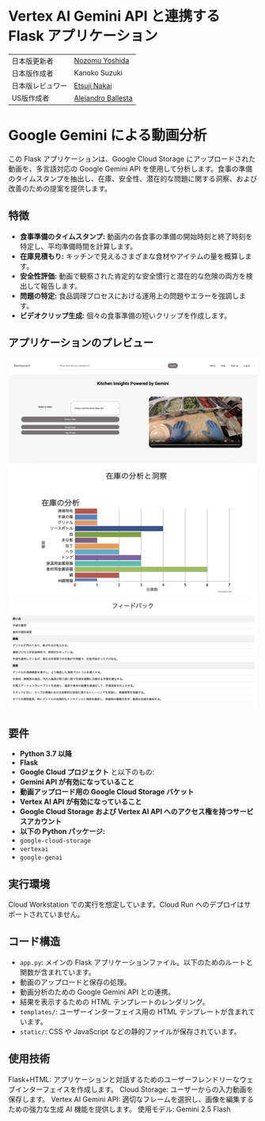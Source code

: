 # Vertex AI Gemini API と連携する Flask アプリケーション

| | |
| --- | --- |
| 日本版更新者 | [Nozomu Yoshida](https://gitlab.com/nozoyoshida)|
| 日本版作成者 | Kanoko Suzuki |
| 日本版レビュワー | [Etsuji Nakai](https://gitlab.com/enakai)|
| US版作成者 | [Alejandro Ballesta](https://gitlab.com/alejandrobr1) |

# Google Gemini による動画分析

この Flask アプリケーションは、Google Cloud Storage にアップロードされた動画を、多言語対応の Google Gemini API を使用して分析します。食事の準備のタイムスタンプを抽出し、在庫、安全性、潜在的な問題に関する洞察、および改善のための提案を提供します。

## 特徴

- **食事準備のタイムスタンプ:** 動画内の各食事の準備の開始時刻と終了時刻を特定し、平均準備時間を計算します。
- **在庫見積もり:** キッチンで見えるさまざまな食材やアイテムの量を概算します。
- **安全性評価:** 動画で観察された肯定的な安全慣行と潜在的な危険の両方を検出して報告します。
- **問題の特定:** 食品調理プロセスにおける運用上の問題やエラーを強調します。
- **ビデオクリップ生成:** 個々の食事準備の短いクリップを作成します。

## アプリケーションのプレビュー

![代替テキスト](static/application_preview_images/index_image.png)
![代替テキスト](static/application_preview_images/inventory_image.png)
![代替テキスト](static/application_preview_images/insight_image.png)

## 要件

- **Python 3.7 以降**
- **Flask**
- **Google Cloud プロジェクト** と以下のもの:
- **Gemini API が有効になっていること**
- **動画アップロード用の Google Cloud Storage バケット**
- **Vertex AI API が有効になっていること**
- **Google Cloud Storage および Vertex AI API へのアクセス権を持つサービスアカウント**
- **以下の Python パッケージ:**
- `google-cloud-storage`
- `vertexai`
- `google-genai`


## 実行環境

Cloud Workstation での実行を想定しています。Cloud Run へのデプロイはサポートされていません。

## コード構造

- `app.py`: メインの Flask アプリケーションファイル。以下のためのルートと関数が含まれています。
- 動画のアップロードと保存の処理。
- 動画分析のための Google Gemini API との連携。
- 結果を表示するための HTML テンプレートのレンダリング。
- `templates/`: ユーザーインターフェイス用の HTML テンプレートが含まれています。
- `static/`: CSS や JavaScript などの静的ファイルが保存されています。

## 使用技術

Flask+HTML: アプリケーションと対話するためのユーザーフレンドリーなウェブインターフェイスを作成します。
Cloud Storage: ユーザーからの入力動画を保存します。
Vertex AI Gemini API: 適切なフレームを選択し、画像を編集するための強力な生成 AI 機能を提供します。
使用モデル: Gemini 2.5 Flash
